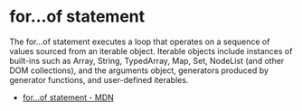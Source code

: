 # for...of statement

The for...of statement executes a loop that operates on a sequence of values sourced from an iterable object. Iterable objects include instances of built-ins such as Array, String, TypedArray, Map, Set, NodeList (and other DOM collections), and the arguments object, generators produced by generator functions, and user-defined iterables.

- [for...of statement - MDN](https://developer.mozilla.org/en-US/docs/Web/JavaScript/Reference/Statements/for...of)
